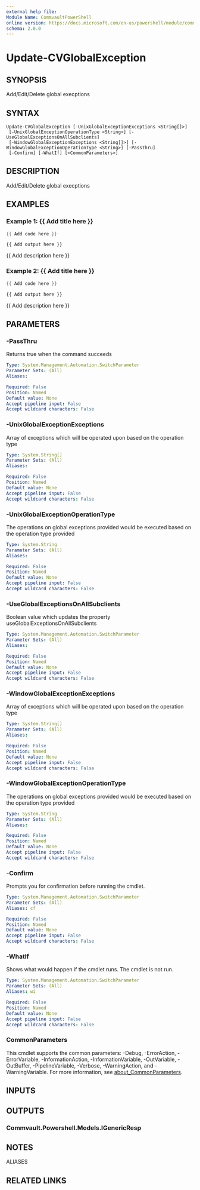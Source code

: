 ```yaml
---
external help file:
Module Name: CommvaultPowerShell
online version: https://docs.microsoft.com/en-us/powershell/module/commvaultpowershell/update-cvglobalexception
schema: 2.0.0
---
```


# Update-CVGlobalException

## SYNOPSIS
Add/Edit/Delete global execptions

## SYNTAX

```
Update-CVGlobalException [-UnixGlobalExceptionExceptions <String[]>]
 [-UnixGlobalExceptionOperationType <String>] [-UseGlobalExceptionsOnAllSubclients]
 [-WindowGlobalExceptionExceptions <String[]>] [-WindowGlobalExceptionOperationType <String>] [-PassThru]
 [-Confirm] [-WhatIf] [<CommonParameters>]
```

## DESCRIPTION
Add/Edit/Delete global execptions

## EXAMPLES

### Example 1: {{ Add title here }}
```powershell
{{ Add code here }}
```

```output
{{ Add output here }}
```

{{ Add description here }}

### Example 2: {{ Add title here }}
```powershell
{{ Add code here }}
```

```output
{{ Add output here }}
```

{{ Add description here }}

## PARAMETERS

### -PassThru
Returns true when the command succeeds

```yaml
Type: System.Management.Automation.SwitchParameter
Parameter Sets: (All)
Aliases:

Required: False
Position: Named
Default value: None
Accept pipeline input: False
Accept wildcard characters: False
```

### -UnixGlobalExceptionExceptions
Array of exceptions which will be operated upon based on the operation type

```yaml
Type: System.String[]
Parameter Sets: (All)
Aliases:

Required: False
Position: Named
Default value: None
Accept pipeline input: False
Accept wildcard characters: False
```

### -UnixGlobalExceptionOperationType
The operations on global exceptions provided would be executed based on the operation type provided

```yaml
Type: System.String
Parameter Sets: (All)
Aliases:

Required: False
Position: Named
Default value: None
Accept pipeline input: False
Accept wildcard characters: False
```

### -UseGlobalExceptionsOnAllSubclients
Boolean value which updates the property useGlobalExceptionsOnAllSubclients

```yaml
Type: System.Management.Automation.SwitchParameter
Parameter Sets: (All)
Aliases:

Required: False
Position: Named
Default value: None
Accept pipeline input: False
Accept wildcard characters: False
```

### -WindowGlobalExceptionExceptions
Array of exceptions which will be operated upon based on the operation type

```yaml
Type: System.String[]
Parameter Sets: (All)
Aliases:

Required: False
Position: Named
Default value: None
Accept pipeline input: False
Accept wildcard characters: False
```

### -WindowGlobalExceptionOperationType
The operations on global exceptions provided would be executed based on the operation type provided

```yaml
Type: System.String
Parameter Sets: (All)
Aliases:

Required: False
Position: Named
Default value: None
Accept pipeline input: False
Accept wildcard characters: False
```

### -Confirm
Prompts you for confirmation before running the cmdlet.

```yaml
Type: System.Management.Automation.SwitchParameter
Parameter Sets: (All)
Aliases: cf

Required: False
Position: Named
Default value: None
Accept pipeline input: False
Accept wildcard characters: False
```

### -WhatIf
Shows what would happen if the cmdlet runs.
The cmdlet is not run.

```yaml
Type: System.Management.Automation.SwitchParameter
Parameter Sets: (All)
Aliases: wi

Required: False
Position: Named
Default value: None
Accept pipeline input: False
Accept wildcard characters: False
```

### CommonParameters
This cmdlet supports the common parameters: -Debug, -ErrorAction, -ErrorVariable, -InformationAction, -InformationVariable, -OutVariable, -OutBuffer, -PipelineVariable, -Verbose, -WarningAction, and -WarningVariable. For more information, see [about_CommonParameters](http://go.microsoft.com/fwlink/?LinkID=113216).

## INPUTS

## OUTPUTS

### Commvault.Powershell.Models.IGenericResp

## NOTES

ALIASES

## RELATED LINKS

